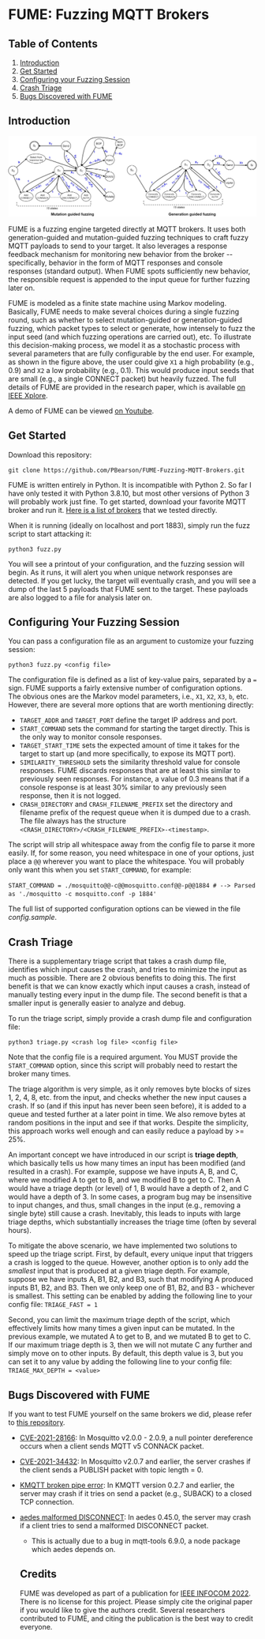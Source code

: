 # FUME: Fuzzing MQTT Brokers

## Table of Contents
1. [Introduction](#introduction)
2. [Get Started](#get-started)
3. [Configuring your Fuzzing Session](#configuring-your-fuzzing-session)
4. [Crash Triage](#crash-triage)
5. [Bugs Discovered with FUME](#bugs-discovered-with-fume)

## Introduction

![FUME Markov Models](images/fuzz_algorithm_both.jpg)

FUME is a fuzzing engine targeted directly at MQTT brokers. It uses both generation-guided and mutation-guided fuzzing techniques to craft fuzzy MQTT payloads to send to your target. It also leverages a response feedback mechanism for monitoring new behavior from the broker -- specifically, behavior in the form of MQTT responses and console responses (standard output). When FUME spots sufficiently new behavior, the responsible request is appended to the input queue for further fuzzing later on.

FUME is modeled as a finite state machine using Markov modeling. Basically, FUME needs to make several choices during a single fuzzing round, such as whether to select mutation-guided or generation-guided fuzzing, which packet types to select or generate, how intensely to fuzz the input seed (and which fuzzing operations are carried out), etc. To illustrate this decision-making process, we model it as a stochastic process with several parameters that are fully configurable by the end user. For example, as shown in the figure above, the user could give `X1` a high probability (e.g., 0.9) and `X2` a low probability (e.g., 0.1). This would produce input seeds that are small (e.g., a single CONNECT packet) but heavily fuzzed. The full details of FUME are provided in the research paper, which is available [on IEEE Xplore](https://ieeexplore.ieee.org/abstract/document/9796755).

A demo of FUME can be viewed [on Youtube](https://www.youtube.com/watch?v=99gAayiIcEo).

## Get Started

Download this repository:

```
git clone https://github.com/PBearson/FUME-Fuzzing-MQTT-Brokers.git
```

FUME is written entirely in Python. It is incompatible with Python 2. So far I have only tested it with Python 3.8.10, but most other versions of Python 3 will probably work just fine. To get started, download your favorite MQTT broker and run it. [Here is a list of brokers](https://github.com/PBearson/FUME_Targets) that we tested directly.

When it is running (ideally on localhost and port 1883), simply run the fuzz script to start attacking it:

```
python3 fuzz.py
```

You will see a printout of your configuration, and the fuzzing session will begin. As it runs, it will alert you when unique network responses are detected. If you get lucky, the target will eventually crash, and you will see a dump of the last 5 payloads that FUME sent to the target. These payloads are also logged to a file for analysis later on.

## Configuring Your Fuzzing Session

You can pass a configuration file as an argument to customize your fuzzing session:

```
python3 fuzz.py <config file>
```

The configuration file is defined as a list of key-value pairs, separated by a `=` sign. FUME supports a fairly extensive number of configuration options. The obvious ones are the Markov model parameters, i.e., `X1`, `X2`, `X3`, `b`, etc. However, there are several more options that are worth mentioning directly:

* `TARGET_ADDR` and `TARGET_PORT` define the target IP address and port.
* `START_COMMAND` sets the command for starting the target directly. This is the only way to monitor console responses.
* `TARGET_START_TIME` sets the expected amount of time it takes for the target to start up (and more specifically, to expose its MQTT port).
* `SIMILARITY_THRESHOLD` sets the similarity threshold value for console responses. FUME discards responses that are at least this similar to previously seen responses. For instance, a value of 0.3 means that if a console response is at least 30% similar to any previously seen response, then it is not logged.
* `CRASH_DIRECTORY` and `CRASH_FILENAME_PREFIX` set the directory and filename prefix of the request queue when it is dumped due to a crash. The file always has the structure `<CRASH_DIRECTORY>/<CRASH_FILENAME_PREFIX>-<timestamp>`.

The script will strip all whitespace away from the config file to parse it more easily. If, for some reason, you need whitespace in one of your options, just place a `@@` wherever you want to place the whitespace. You will probably only want this when you set `START_COMMAND`, for example:

`
START_COMMAND = ./mosquitto@@-c@@mosquitto.conf@@-p@@1884 # --> Parsed as './mosquitto -c mosquitto.conf -p 1884'
`

The full list of supported configuration options can be viewed in the file _config.sample_.

## Crash Triage

There is a supplementary triage script that takes a crash dump file, identifies which input causes the crash, and tries to minimize the input as much as possible. There are 2 obvious benefits to doing this. The first benefit is that we can know exactly which input causes a crash, instead of manually testing every input in the dump file. The second benefit is that a smaller input is generally easier to analyze and debug.

To run the triage script, simply provide a crash dump file and configuration file:

```
python3 triage.py <crash log file> <config file>
```

Note that the config file is a required argument. You MUST provide the `START_COMMAND` option, since this script will probably need to restart the broker many times.

The triage algorithm is very simple, as it only removes byte blocks of sizes 1, 2, 4, 8, etc. from the input, and checks whether the new input causes a crash. If so (and if this input has never been seen before), it is added to a queue and tested further at a later point in time. We also remove bytes at random positions in the input and see if that works. Despite the simplicity, this approach works well enough and can easily reduce a payload by >= 25%.

An important concept we have introduced in our script is **triage depth**, which basically tells us how many times an input has been modified (and resulted in a crash). For example, suppose we have inputs A, B, and C, where we modified A to get to B, and we modified B to get to C. Then A would have a triage depth (or level) of 1, B would have a depth of 2, and C would have a depth of 3. In some cases, a program bug may be insensitive to input changes, and thus, small changes in the input (e.g., removing a single byte) still cause a crash. Inevitably, this leads to inputs with large triage depths, which substantially increases the triage time (often by several hours).

To mitigate the above scenario, we have implemented two solutions to speed up the triage script. First, by default, every unique input that triggers a crash is logged to the queue. However, another option is to only add the _smallest_ input that is produced at a given triage depth. For example, suppose we have inputs A, B1, B2, and B3, such that modifying A produced inputs B1, B2, and B3. Then we only keep one of B1, B2, and B3 - whichever is smallest. This setting can be enabled by adding the following line to your config file: `TRIAGE_FAST = 1`

Second, you can limit the maximum triage depth of the script, which effectively limits how many times a given input can be mutated. In the previous example, we mutated A to get to B, and we mutated B to get to C. If our maximum triage depth is 3, then we will not mutate C any further and simply move on to other inputs. By default, this depth value is 3, but you can set it to any value by adding the following line to your config file: `TRIAGE_MAX_DEPTH = <value>`

## Bugs Discovered with FUME

If you want to test FUME yourself on the same brokers we did, please refer to [this repository](https://github.com/PBearson/FUME_Targets).

* [CVE-2021-28166](https://nvd.nist.gov/vuln/detail/CVE-2021-28166): In Mosquitto v2.0.0 - 2.0.9, a null pointer dereference occurs when a client sends MQTT v5 CONNACK packet.
* [CVE-2021-34432](https://nvd.nist.gov/vuln/detail/CVE-2021-34432): In Mosquitto v2.0.7 and earlier, the server crashes if the client sends a PUBLISH packet with topic length = 0.
* [KMQTT broken pipe error](https://github.com/davidepianca98/KMQTT/commit/7a4e31567c1a850e86bdc0660e243e7e6e9a33cf): In KMQTT version 0.2.7 and earlier, the server may crash if it tries on send a packet (e.g., SUBACK) to a closed TCP connection.
* [aedes malformed DISCONNECT](https://github.com/mqttjs/mqtt-packet/pull/107): In aedes 0.45.0, the server may crash if a client tries to send a malformed DISCONNECT packet.
  * This is actually due to a bug in mqtt-tools 6.9.0, a node package which aedes depends on.
  
  ## Credits
  
  FUME was developed as part of a publication for [IEEE INFOCOM 2022](https://ieeexplore.ieee.org/abstract/document/9796755). There is no license for this project. Please simply cite the original paper if you would like to give the authors credit. Several researchers contributed to FUME, and citing the publication is the best way to credit everyone.
